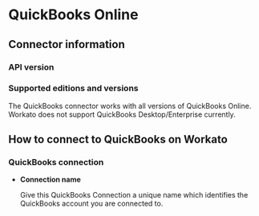 # QuickBooks Online

## Connector information

### API version


### Supported editions and versions
The QuickBooks connector works with all versions of QuickBooks Online. Workato does not support QuickBooks Desktop/Enterprise currently. 

## How to connect to QuickBooks on Workato

### QuickBooks connection 


* **Connection name**

  Give this QuickBooks Connection a unique name which identifies the QuickBooks account you are connected to.
